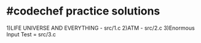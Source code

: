 #codechef practice solutions
============================

1)LIFE UNIVERSE AND EVERYTHING - src/1.c
2)ATM - src/2.c
3)Enormous Input Test = src/3.c
